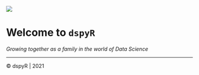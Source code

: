 ![](https://komarev.com/ghpvc/?username=thedspyr&color=red)
# Welcome to `dspyR`
*Growing together as a family in the world of Data Science*




<hr>
© dspyR | 2021
